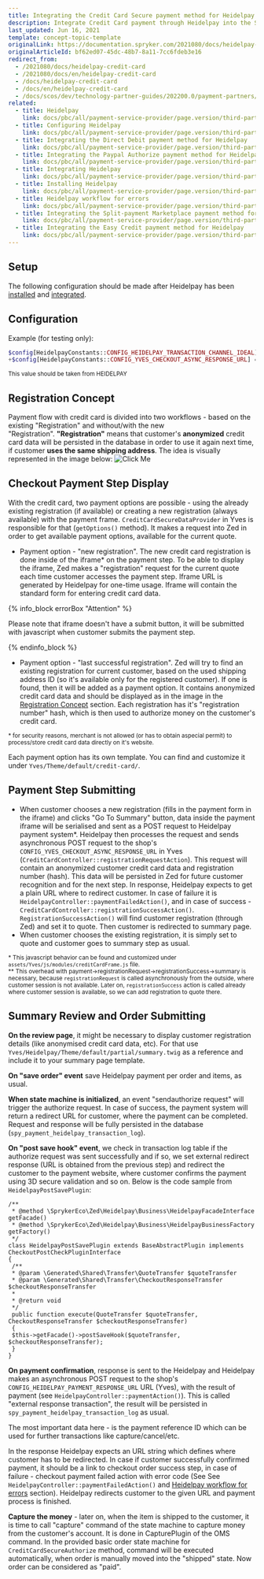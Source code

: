 ```yaml
---
title: Integrating the Credit Card Secure payment method for Heidelpay
description: Integrate Credit Card payment through Heidelpay into the Spryker-based shop.
last_updated: Jun 16, 2021
template: concept-topic-template
originalLink: https://documentation.spryker.com/2021080/docs/heidelpay-credit-card
originalArticleId: bf62ed07-45dc-48b7-8a11-7cc6fdeb3e16
redirect_from:
  - /2021080/docs/heidelpay-credit-card
  - /2021080/docs/en/heidelpay-credit-card
  - /docs/heidelpay-credit-card
  - /docs/en/heidelpay-credit-card
  - /docs/scos/dev/technology-partner-guides/202200.0/payment-partners/heidelpay/integrating-payment-methods-for-heidelpay/integrating-the-credit-card-secure-payment-method-for-heidelpay.html
related:
  - title: Heidelpay
    link: docs/pbc/all/payment-service-provider/page.version/third-party-integrations/heidelpay/heidelpay.html
  - title: Configuring Heidelpay
    link: docs/pbc/all/payment-service-provider/page.version/third-party-integrations/heidelpay/configuring-heidelpay.html
  - title: Integrating the Direct Debit payment method for Heidelpay
    link: docs/pbc/all/payment-service-provider/page.version/third-party-integrations/heidelpay/integrating-payment-methods-for-heidelpay/integrating-the-direct-debit-payment-method-for-heidelpay.html
  - title: Integrating the Paypal Authorize payment method for Heidelpay
    link: docs/pbc/all/payment-service-provider/page.version/third-party-integrations/heidelpay/integrating-payment-methods-for-heidelpay/integrating-the-paypal-authorize-payment-method-for-heidelpay.html
  - title: Integrating Heidelpay
    link: docs/pbc/all/payment-service-provider/page.version/third-party-integrations/heidelpay/integrating-heidelpay.html
  - title: Installing Heidelpay
    link: docs/pbc/all/payment-service-provider/page.version/third-party-integrations/heidelpay/installing-heidelpay.html
  - title: Heidelpay workflow for errors
    link: docs/pbc/all/payment-service-provider/page.version/third-party-integrations/heidelpay/heidelpay-workflow-for-errors.html
  - title: Integrating the Split-payment Marketplace payment method for Heidelpay
    link: docs/pbc/all/payment-service-provider/page.version/third-party-integrations/heidelpay/integrating-payment-methods-for-heidelpay/integrating-the-split-payment-marketplace-payment-method-for-heidelpay.html
  - title: Integrating the Easy Credit payment method for Heidelpay
    link: docs/pbc/all/payment-service-provider/page.version/third-party-integrations/heidelpay/integrating-payment-methods-for-heidelpay/integrating-the-easy-credit-payment-method-for-heidelpay.html
---
```


## Setup

The following configuration should be made after Heidelpay has been [installed](/docs/pbc/all/payment-service-provider/{{page.version}}/third-party-integrations/heidelpay/installing-heidelpay.html) and [integrated](/docs/pbc/all/payment-service-provider/{{page.version}}/third-party-integrations/heidelpay/configuring-heidelpay.html).

## Configuration

Example (for testing only):

```php
$config[HeidelpayConstants::CONFIG_HEIDELPAY_TRANSACTION_CHANNEL_IDEAL] = '31HA07BC8142C5A171744B56E61281E5';
+$config[HeidelpayConstants::CONFIG_YVES_CHECKOUT_ASYNC_RESPONSE_URL] = $YVES_HOST_PROTOCOL . '://' . $config[ApplicationConstants::HOST_YVES] . '/heidelpay/cc-register-response';
```

<sub>This value should be taken from HEIDELPAY</sub>

## Registration Concept

Payment flow with credit card is divided into two workflows - based on the existing "Registration" and without/with the new "Registration". **"Registration"** means that customer's **anonymized** credit card data will be persisted in the database in order to use it again next time, if customer **uses the same shipping address**. The idea is visually represented in the image below:
![Click Me](https://spryker.s3.eu-central-1.amazonaws.com/docs/Technology+Partners/Payment+Partners/Heidelpay/Heidelpay+-+Credit+Card+Secure/9241664.png)

## Checkout Payment Step Display

With the credit card, two payment options are possible - using the already existing registration (if available) or creating a new registration (always available) with the payment frame. `CreditCardSecureDataProvider` in Yves is responsible for that (`getOptions()` method). It makes a request into Zed in order to get available payment options, available for the current quote. 

* Payment option - "new registration". The new credit card registration is done inside of the iframe* on the payment step. To be able to display the iframe, Zed makes a "registration" request for the current quote each time customer accesses the payment step. Iframe URL is generated by Heidelpay for one-time usage. Iframe will contain the standard form for entering credit card data. <br>

{% info_block errorBox "Attention" %}

Please note that iframe doesn't have a submit button, it will be submitted with javascript when customer submits the payment step.

{% endinfo_block %}

* Payment option - "last successful registration". Zed will try to find an existing registration for current customer, based on the used shipping address ID (so it's available only for the registered customer). If one is found, then it will be added as a payment option. It contains anonymized credit card data and should be displayed as in the image in the [Registration Concept](#registration-concept) section. Each registration has it's "registration number" hash, which is then used to authorize money on the customer's credit card.

<sub>* for security reasons, merchant is not allowed (or has to obtain aspecial permit) to process/store credit card data directly on it's website.</sub>

Each payment option has its own template. You can find and customize it under `Yves/Theme/default/credit-card/`.

## Payment Step Submitting

* When customer chooses a new registration (fills in the payment form in the iframe) and clicks "Go To Summary" button, data inside the payment iframe will be serialised and sent as a POST request to Heidelpay payment system*. Heidelpay then processes the request and sends asynchronous POST request to the shop's `CONFIG_YVES_CHECKOUT_ASYNC_RESPONSE_URL` in Yves (`CreditCardController::registrationRequestAction`). This request will contain an anonymized customer credit card data and registration number (hash). This data will be persisted in Zed for future customer recognition and for the next step. In response, Heidelpay expects to get a plain URL where to redirect customer. In case of failure it is `HeidelpayController::paymentFailedAction()`, and in case of success -  `CreditCardController::registrationSuccessAction()`. `RegistrationSuccessAction()` will find customer registration (through Zed) and set it to quote. Then customer is redirected to summary page.
* When customer chooses the existing registration, it is simply set to quote and customer goes to summary step as usual.

<sub>* This javascript behavior can be found and customized under `assets/Yves/js/modules/creditCardFrame.js` file.<br>
</sub><sub>** This overhead with payment->registrationRequest->registrationSuccess->summary is necessary, because `registrationRequest` is called asynchronously from the outside, where customer session is not available. Later on, `registrationSuccess` action is called already where customer session is available, so we can add registration to quote there.</sub>

## Summary Review and Order Submitting

**On the review page**, it might be necessary to display customer registration details (like anonymised credit card data, etc). For that use `Yves/Heidelpay/Theme/default/partial/summary.twig` as a reference and include it to your summary page template.

**On "save order" event** save Heidelpay payment per order and items, as usual.

**When state machine is initialized**, an event "sendauthorize request" will trigger the authorize request. In case of success, the payment system will return a redirect URL for customer, where the payment can be completed. Request and response will be fully persisted in the database (`spy_payment_heidelpay_transaction_log`). 

**On "post save hook" event**, we check in transaction log table if the authorize request was sent successfully and if so, we set external redirect response (URL is obtained from the previous step) and redirect the customer to the payment website, where customer confirms the payment using 3D secure validation and so on. Below is the code sample from `HeidelpayPostSavePlugin`:

```
/**
 * @method \SprykerEco\Zed\Heidelpay\Business\HeidelpayFacadeInterface getFacade()
 * @method \SprykerEco\Zed\Heidelpay\Business\HeidelpayBusinessFactory getFactory()
 */
class HeidelpayPostSavePlugin extends BaseAbstractPlugin implements CheckoutPostCheckPluginInterface
{
 /**
 * @param \Generated\Shared\Transfer\QuoteTransfer $quoteTransfer
 * @param \Generated\Shared\Transfer\CheckoutResponseTransfer $checkoutResponseTransfer
 *
 * @return void
 */
 public function execute(QuoteTransfer $quoteTransfer, CheckoutResponseTransfer $checkoutResponseTransfer)
 {
 $this->getFacade()->postSaveHook($quoteTransfer, $checkoutResponseTransfer);
 }
}
```

**On payment confirmation**, response is sent to the Heidelpay and Heidelpay makes an asynchronous POST request to the shop's `CONFIG_HEIDELPAY_PAYMENT_RESPONSE_URL` URL (Yves), with the result of payment (see `HeidelpayController::paymentAction()`). This is called "external response transaction", the result will be persisted in `spy_payment_heidelpay_transaction_log` as usual.

The most important data here - is the payment reference ID which can be used for further transactions like capture/cancel/etc. 

In the response Heidelpay expects an URL string which defines where customer has to be redirected. In case if customer successfully confirmed payment, it should be a link to checkout order success step, in case of failure - checkout payment failed action with error code (See See `HeidelpayController::paymentFailedAction()` and [Heidelpay workflow for errors](/docs/pbc/all/payment-service-provider/{{page.version}}/third-party-integrations/heidelpay/heidelpay-workflow-for-errors.html) section). Heidelpay redirects customer to the given URL and payment process is finished. 

**Capture the money** - later on, when the item is shipped to the customer, it is time to call "capture" command of the state machine to capture money from the customer's account. It is done in CapturePlugin of the OMS command. In the provided basic order state machine for `CreditCardSecureAuthorize` method, command will be executed automatically, when order is manually moved into the "shipped" state. Now order can be considered as "paid".
